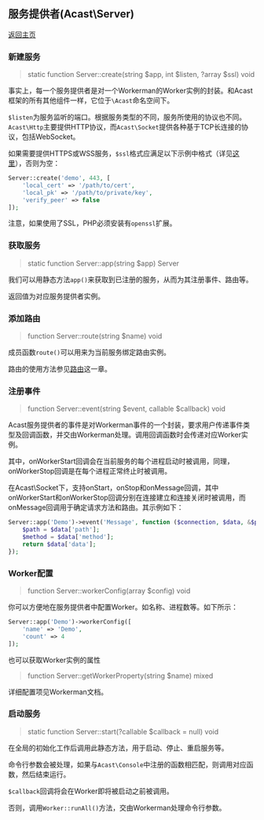 ## 服务提供者(Acast\\Server)

[返回主页](../Readme.md)

### 新建服务

> static function Server::create(string \$app, int \$listen, ?array \$ssl) void

事实上，每一个服务提供者是对一个Workerman的Worker实例的封装。和Acast框架的所有其他组件一样，它位于`\Acast`命名空间下。

`$listen`为服务监听的端口。根据服务类型的不同，服务所使用的协议也不同。`Acast\Http`主要提供HTTP协议，而`Acast\Socket`提供各种基于TCP长连接的协议，包括WebSocket。

如果需要提供HTTPS或WSS服务，`$ssl`格式应满足以下示例中格式（详见[这里](http://php.net/manual/en/context.ssl.php)），否则为空：

```php
Server::create('demo', 443, [
    'local_cert' => '/path/to/cert',
    'local_pk' => '/path/to/private/key',
    'verify_peer' => false
]);
```

注意，如果使用了SSL，PHP必须安装有`openssl`扩展。

### 获取服务

> static function Server::app(string \$app) Server

我们可以用静态方法`app()`来获取到已注册的服务，从而为其注册事件、路由等。

返回值为对应服务提供者实例。

### 添加路由

> function Server::route(string \$name) void

成员函数`route()`可以用来为当前服务绑定路由实例。

路由的使用方法参见[路由](Router.md)这一章。

### 注册事件

> function Server::event(string \$event, callable \$callback) void

Acast服务提供者的事件是对Workerman事件的一个封装，要求用户传递事件类型及回调函数，并交由Workerman处理。调用回调函数时会传递对应Worker实例。

其中，onWorkerStart回调会在当前服务的每个进程启动时被调用，同理，onWorkerStop回调是在每个进程正常终止时被调用。

在Acast\Socket下，支持onStart，onStop和onMessage回调，其中onWorkerStart和onWorkerStop回调分别在连接建立和连接关闭时被调用，而onMessage回调用于确定请求方法和路由。其示例如下：

```php
Server::app('Demo')->event('Message', function ($connection, $data, &$path, &$method) {
    $path = $data['path'];
    $method = $data['method'];
    return $data['data'];
});
```

### Worker配置

> function Server::workerConfig(array \$config) void

你可以方便地在服务提供者中配置Worker。如名称、进程数等。如下所示：

```php
Server::app('Demo')->workerConfig([
    'name' => 'Demo',
    'count' => 4
]);
```

也可以获取Worker实例的属性

> function Server::getWorkerProperty(string \$name) mixed

详细配置项见Workerman文档。

### 启动服务

> static function Server::start(?callable \$callback = null) void

在全局的初始化工作后调用此静态方法，用于启动、停止、重启服务等。

命令行参数会被处理，如果与`Acast\Console`中注册的函数相匹配，则调用对应函数，然后结束运行。

`$callback`回调将会在Worker即将被启动之前被调用。

否则，调用`Worker::runAll()`方法，交由Workerman处理命令行参数。
